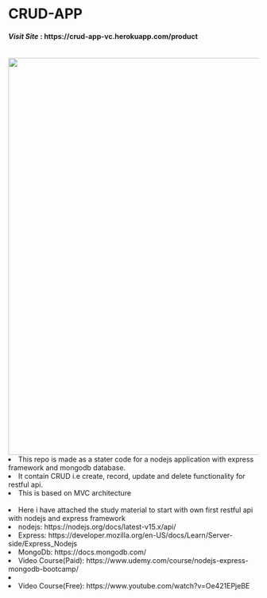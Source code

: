 # CRUD-APP
<h4><i>Visit Site</i> : https://crud-app-vc.herokuapp.com/product</h4>
<br>
<img src="https://i.imgur.com/CTTYPGo.gif" width="800" /> 
<ui>
<li>This repo is made as a stater code for a nodejs application with express framework and mongodb database. </li>
<li>It contain CRUD i.e create, record, update and delete functionality for restful api.</li>
 <li>This is based on MVC architecture</li></ui>
 <br/>
 <ui>
 <li> Here i have attached the study material to start with own first restful api with nodejs and express framework</li>
  <li>nodejs: https://nodejs.org/docs/latest-v15.x/api/</li>
  <li>Express: https://developer.mozilla.org/en-US/docs/Learn/Server-side/Express_Nodejs </li>
  <li>MongoDb: https://docs.mongodb.com/ </li>
  <li> Video Course(Paid): https://www.udemy.com/course/nodejs-express-mongodb-bootcamp/ <li>
  <li> Video Course(Free): https://www.youtube.com/watch?v=Oe421EPjeBE  </li>
 </ui>


 
